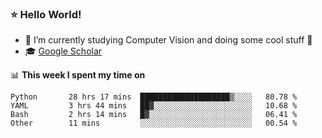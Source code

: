 ### ⭐️ Hello World!

<!--
**hologerry/hologerry** is a ✨ _special_ ✨ repository because its `README.md` (this file) appears on your GitHub profile.

Here are some ideas to get you started:

- 🔭 I’m currently working and studying on Computer Vision
- 🌱 I’m currently learning at Peking University
- 💬 Ask me about 
- 📫 How to reach me: E-mail
- 😄 Pronouns: he/his
- ⚡ Fun fact: Music is the Power
-->


- 🔭 I’m currently studying Computer Vision and doing some cool stuff 🤖
- 🎓 [Google Scholar](https://scholar.google.com/citations?user=3ykqW9wAAAAJ&hl=en)


📊 **This week I spent my time on**

<!--START_SECTION:waka-->

```text
Python       28 hrs 17 mins  ████████████████████▒░░░░   80.78 %
YAML         3 hrs 44 mins   ██▓░░░░░░░░░░░░░░░░░░░░░░   10.68 %
Bash         2 hrs 14 mins   █▓░░░░░░░░░░░░░░░░░░░░░░░   06.41 %
Other        11 mins         ░░░░░░░░░░░░░░░░░░░░░░░░░   00.54 %
```

<!--END_SECTION:waka-->
